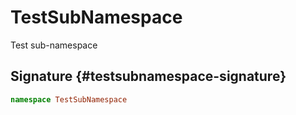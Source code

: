 
# TestSubNamespace

Test sub-namespace

## Signature {#testsubnamespace-signature}

```typescript
namespace TestSubNamespace 
```
